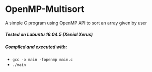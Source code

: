 # OpenMP-Multisort
A simple C program using OpenMP API to sort an array given by user

##### Tested on Lubuntu 16.04.5 (Xenial Xerus)

##### Compiled and executed with:
* `gcc -o main -fopenmp main.c` 
* `./main`
